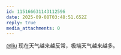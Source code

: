 ```yaml
---
id: 115166631143112596
date: 2025-09-08T03:48:51.652Z
reply: true
media_attachments: 0
---
```


[@liu](https://iliu.org/) 现在天气越来越反常，极端天气越来越多。

